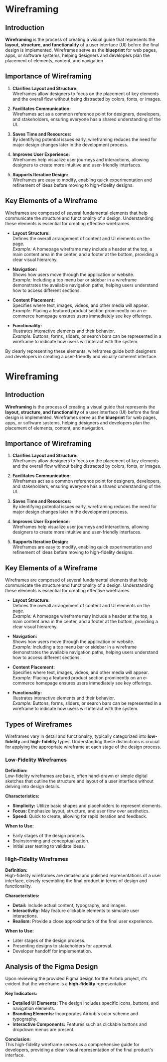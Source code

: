 # Wireframing

## Introduction

**Wireframing** is the process of creating a visual guide that represents the **layout, structure, and functionality** of a user interface (UI) before the final design is implemented. Wireframes serve as the **blueprint** for web pages, apps, or software systems, helping designers and developers plan the placement of elements, content, and navigation.

## Importance of Wireframing

1. **Clarifies Layout and Structure:**  
   Wireframes allow designers to focus on the placement of key elements and the overall flow without being distracted by colors, fonts, or images.

2. **Facilitates Communication:**  
   Wireframes act as a common reference point for designers, developers, and stakeholders, ensuring everyone has a shared understanding of the UI.

3. **Saves Time and Resources:**  
   By identifying potential issues early, wireframing reduces the need for major design changes later in the development process.

4. **Improves User Experience:**  
   Wireframes help visualize user journeys and interactions, allowing designers to create more intuitive and user-friendly interfaces.

5. **Supports Iterative Design:**  
   Wireframes are easy to modify, enabling quick experimentation and refinement of ideas before moving to high-fidelity designs.

## Key Elements of a Wireframe

Wireframes are composed of several fundamental elements that help communicate the structure and functionality of a design. Understanding these elements is essential for creating effective wireframes.

- **Layout Structure:**  
  Defines the overall arrangement of content and UI elements on the page.  
  *Example:* A homepage wireframe may include a header at the top, a main content area in the center, and a footer at the bottom, providing a clear visual hierarchy.

- **Navigation:**  
  Shows how users move through the application or website.  
  *Example:* Including a top menu bar or sidebar in a wireframe demonstrates the available navigation paths, helping users understand how to access different sections.

- **Content Placement:**  
  Specifies where text, images, videos, and other media will appear.  
  *Example:* Placing a featured product section prominently on an e-commerce homepage ensures users immediately see key offerings.

- **Functionality:**  
  Illustrates interactive elements and their behavior.  
  *Example:* Buttons, forms, sliders, or search bars can be represented in a wireframe to indicate how users will interact with the system.

By clearly representing these elements, wireframes guide both designers and developers in creating a user-friendly and visually coherent interface.

# Wireframing

## Introduction

**Wireframing** is the process of creating a visual guide that represents the **layout, structure, and functionality** of a user interface (UI) before the final design is implemented. Wireframes serve as the **blueprint** for web pages, apps, or software systems, helping designers and developers plan the placement of elements, content, and navigation.

## Importance of Wireframing

1. **Clarifies Layout and Structure:**  
   Wireframes allow designers to focus on the placement of key elements and the overall flow without being distracted by colors, fonts, or images.

2. **Facilitates Communication:**  
   Wireframes act as a common reference point for designers, developers, and stakeholders, ensuring everyone has a shared understanding of the UI.

3. **Saves Time and Resources:**  
   By identifying potential issues early, wireframing reduces the need for major design changes later in the development process.

4. **Improves User Experience:**  
   Wireframes help visualize user journeys and interactions, allowing designers to create more intuitive and user-friendly interfaces.

5. **Supports Iterative Design:**  
   Wireframes are easy to modify, enabling quick experimentation and refinement of ideas before moving to high-fidelity designs.

## Key Elements of a Wireframe

Wireframes are composed of several fundamental elements that help communicate the structure and functionality of a design. Understanding these elements is essential for creating effective wireframes.

- **Layout Structure:**  
  Defines the overall arrangement of content and UI elements on the page.  
  *Example:* A homepage wireframe may include a header at the top, a main content area in the center, and a footer at the bottom, providing a clear visual hierarchy.

- **Navigation:**  
  Shows how users move through the application or website.  
  *Example:* Including a top menu bar or sidebar in a wireframe demonstrates the available navigation paths, helping users understand how to access different sections.

- **Content Placement:**  
  Specifies where text, images, videos, and other media will appear.  
  *Example:* Placing a featured product section prominently on an e-commerce homepage ensures users immediately see key offerings.

- **Functionality:**  
  Illustrates interactive elements and their behavior.  
  *Example:* Buttons, forms, sliders, or search bars can be represented in a wireframe to indicate how users will interact with the system.

## Types of Wireframes

Wireframes vary in detail and functionality, typically categorized into **low-fidelity** and **high-fidelity** types. Understanding these distinctions is crucial for applying the appropriate wireframe at each stage of the design process.

### Low-Fidelity Wireframes

**Definition:**  
Low-fidelity wireframes are basic, often hand-drawn or simple digital sketches that outline the structure and layout of a user interface without delving into design details.

**Characteristics:**

- **Simplicity:** Utilize basic shapes and placeholders to represent elements.
- **Focus:** Emphasize layout, structure, and user flow over aesthetics.
- **Speed:** Quick to create, allowing for rapid iteration and feedback.

**When to Use:**

- Early stages of the design process.
- Brainstorming and conceptualization.
- Initial user testing to validate ideas.

### High-Fidelity Wireframes

**Definition:**  
High-fidelity wireframes are detailed and polished representations of a user interface, closely resembling the final product in terms of design and functionality.

**Characteristics:**

- **Detail:** Include actual content, typography, and images.
- **Interactivity:** May feature clickable elements to simulate user interactions.
- **Realism:** Provide a close approximation of the final user experience.

**When to Use:**

- Later stages of the design process.
- Presenting designs to stakeholders for approval.
- Developer handoff for implementation.

## Analysis of the Figma Design

Upon reviewing the provided Figma design for the Airbnb project, it's evident that the wireframe is a **high-fidelity** representation.

**Key Indicators:**

- **Detailed UI Elements:** The design includes specific icons, buttons, and navigation elements.
- **Branding Elements:** Incorporates Airbnb's color scheme and typography.
- **Interactive Components:** Features such as clickable buttons and dropdown menus are present.

**Conclusion:**  
This high-fidelity wireframe serves as a comprehensive guide for developers, providing a clear visual representation of the final product's interface.
